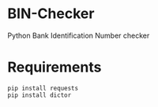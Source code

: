 # BIN-Checker
Python Bank Identification Number checker

# Requirements
    pip install requests
    pip install dictor
